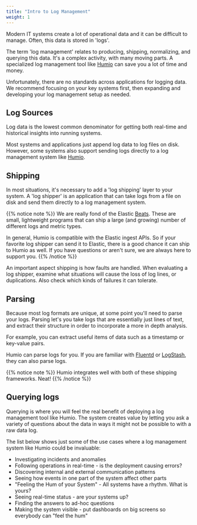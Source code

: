 ```yaml
---
title: "Intro to Log Management"
weight: 1
---
```


Modern IT systems create a lot of operational data and it can be difficult to
manage. Often, this data is stored in 'logs'.

The term 'log management' relates to producing, shipping, normalizing, and
querying this data. It's a complex activity, with many moving
parts. A specialized log management tool like
[Humio](http://www.humio.com) can save you a lot of time and money.

Unfortunately, there are no standards across applications for
logging data. We recommend focusing on your key systems first, then
expanding and developing your log management setup as needed.

## Log Sources

Log data is the lowest common denominator for getting both real-time and historical insights into running systems.

Most systems and applications just append log data to log files on disk.
However, some systems also support sending logs directly to a log management
system like [Humio](http://www.humio.com).


## Shipping

In most situations, it's necessary to add a 'log shipping' layer to your system.  A 'log shipper' is an application that can take logs from a file on disk and send them directly to a log management system.


{{% notice note %}}
We are really fond of the Elastic
[Beats](https://www.elastic.co/products/beats). These are small,
lightweight programs that can ship a large (and growing) number of
different logs and metric types.

In general, Humio is compatible with the Elastic ingest APIs. So if your
favorite log shipper can send it to Elastic, there is a good chance it can ship to Humio as well. If you have questions or aren't sure, we are always here to support you.
{{% /notice %}}

An important aspect shipping is how faults are handled. When evaluating a log shipper, examine what situations will cause the loss of log lines, or duplications. Also check which kinds of failures it can tolerate.

## Parsing

Because most log formats are unique, at some point you'll need to parse
your logs.  Parsing let's you take logs that are essentially just lines of text, and extract their structure in order to incorporate a more in depth analysis.

For example, you can extract useful items of data such as a timestamp or
key-value pairs.

Humio can parse logs for you. If you are familiar with [Fluentd](http://www.fluentd.org/) or
[LogStash](https://www.elastic.co/products/logstash), they can also parse logs.

{{% notice note %}}
Humio integrates well with both of these shipping frameworks. Neat!
{{% /notice %}}


## Querying logs

Querying is where you will feel the real benefit of deploying a log management
tool like Humio. The system creates value by letting you ask a variety of questions about the data in ways it might not be possible to with a raw data log.

The list below shows just some of the use cases where a log management system
like Humio could be invaluable:

- Investigating incidents and anomalies
- Following operations in real-time - is the deployment causing errors?
- Discovering internal and external communication patterns
- Seeing how events in one part of the system affect other parts
- "Feeling the Hum of your System" - All systems have a rhythm.  What is yours?
- Seeing real-time status - are your systems up?
- Finding the answers to ad-hoc questions
- Making the system visible - put dashboards on big screens so everybody can "feel the hum"
